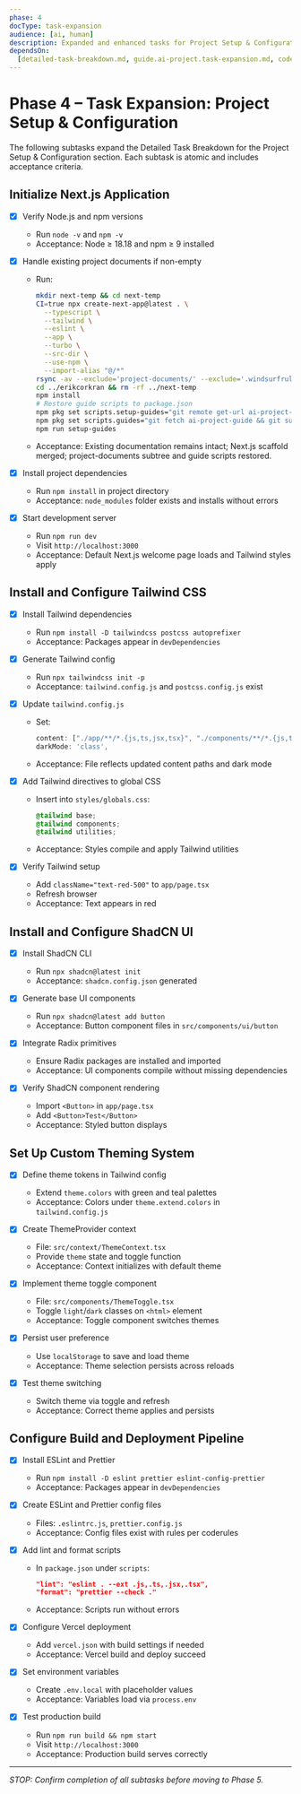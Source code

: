```yaml
---
phase: 4
docType: task-expansion
audience: [ai, human]
description: Expanded and enhanced tasks for Project Setup & Configuration section (Phase 4)
dependsOn:
  [detailed-task-breakdown.md, guide.ai-project.task-expansion.md, coderules.md]
---
```


# Phase 4 – Task Expansion: Project Setup & Configuration

The following subtasks expand the Detailed Task Breakdown for the Project Setup & Configuration section. Each subtask is atomic and includes acceptance criteria.

## Initialize Next.js Application

- [x] Verify Node.js and npm versions

  - Run `node -v` and `npm -v`
  - Acceptance: Node ≥ 18.18 and npm ≥ 9 installed

- [x] Handle existing project documents if non-empty

  - Run:
    ```bash
    mkdir next-temp && cd next-temp
    CI=true npx create-next-app@latest . \
      --typescript \
      --tailwind \
      --eslint \
      --app \
      --turbo \
      --src-dir \
      --use-npm \
      --import-alias "@/*"
    rsync -av --exclude='project-documents/' --exclude='.windsurfrules' ./ ../erikcorkran/
    cd ../erikcorkran && rm -rf ../next-temp
    npm install
    # Restore guide scripts to package.json
    npm pkg set scripts.setup-guides="git remote get-url ai-project-guide > /dev/null 2>&1 || git remote add ai-project-guide git@github.com:ecorkran/ai-project-guide.git && git fetch ai-project-guide && git subtree add --prefix project-documents ai-project-guide main --squash || echo 'Subtree already exists—run npm run guides to update.'"
    npm pkg set scripts.guides="git fetch ai-project-guide && git subtree pull --prefix project-documents ai-project-guide main --squash"
    npm run setup-guides
    ```
  - Acceptance: Existing documentation remains intact; Next.js scaffold merged; project-documents subtree and guide scripts restored.

- [x] Install project dependencies

  - Run `npm install` in project directory
  - Acceptance: `node_modules` folder exists and installs without errors

- [x] Start development server
  - Run `npm run dev`
  - Visit `http://localhost:3000`
  - Acceptance: Default Next.js welcome page loads and Tailwind styles apply

## Install and Configure Tailwind CSS

- [x] Install Tailwind dependencies

  - Run `npm install -D tailwindcss postcss autoprefixer`
  - Acceptance: Packages appear in `devDependencies`

- [x] Generate Tailwind config

  - Run `npx tailwindcss init -p`
  - Acceptance: `tailwind.config.js` and `postcss.config.js` exist

- [x] Update `tailwind.config.js`

  - Set:
    ```js
    content: ["./app/**/*.{js,ts,jsx,tsx}", "./components/**/*.{js,ts,jsx,tsx}"],
    darkMode: 'class',
    ```
  - Acceptance: File reflects updated content paths and dark mode

- [x] Add Tailwind directives to global CSS

  - Insert into `styles/globals.css`:
    ```css
    @tailwind base;
    @tailwind components;
    @tailwind utilities;
    ```
  - Acceptance: Styles compile and apply Tailwind utilities

- [x] Verify Tailwind setup
  - Add `className="text-red-500"` to `app/page.tsx`
  - Refresh browser
  - Acceptance: Text appears in red

## Install and Configure ShadCN UI

- [x] Install ShadCN CLI

  - Run `npx shadcn@latest init`
  - Acceptance: `shadcn.config.json` generated

- [x] Generate base UI components

  - Run `npx shadcn@latest add button`
  - Acceptance: Button component files in `src/components/ui/button`

- [x] Integrate Radix primitives

  - Ensure Radix packages are installed and imported
  - Acceptance: UI components compile without missing dependencies

- [x] Verify ShadCN component rendering
  - Import `<Button>` in `app/page.tsx`
  - Add `<Button>Test</Button>`
  - Acceptance: Styled button displays

## Set Up Custom Theming System

- [x] Define theme tokens in Tailwind config

  - Extend `theme.colors` with green and teal palettes
  - Acceptance: Colors under `theme.extend.colors` in `tailwind.config.js`

- [x] Create ThemeProvider context

  - File: `src/context/ThemeContext.tsx`
  - Provide `theme` state and toggle function
  - Acceptance: Context initializes with default theme

- [x] Implement theme toggle component

  - File: `src/components/ThemeToggle.tsx`
  - Toggle `light`/`dark` classes on `<html>` element
  - Acceptance: Toggle component switches themes

- [x] Persist user preference

  - Use `localStorage` to save and load theme
  - Acceptance: Theme selection persists across reloads

- [x] Test theme switching
  - Switch theme via toggle and refresh
  - Acceptance: Correct theme applies and persists

## Configure Build and Deployment Pipeline

- [x] Install ESLint and Prettier

  - Run `npm install -D eslint prettier eslint-config-prettier`
  - Acceptance: Packages appear in `devDependencies`

- [x] Create ESLint and Prettier config files

  - Files: `.eslintrc.js`, `prettier.config.js`
  - Acceptance: Config files exist with rules per coderules

- [x] Add lint and format scripts

  - In `package.json` under `scripts`:
    ```json
    "lint": "eslint . --ext .js,.ts,.jsx,.tsx",
    "format": "prettier --check ."
    ```
  - Acceptance: Scripts run without errors

- [x] Configure Vercel deployment

  - Add `vercel.json` with build settings if needed
  - Acceptance: Vercel build and deploy succeed

- [x] Set environment variables

  - Create `.env.local` with placeholder values
  - Acceptance: Variables load via `process.env`

- [x] Test production build
  - Run `npm run build && npm start`
  - Visit `http://localhost:3000`
  - Acceptance: Production build serves correctly

---

_STOP: Confirm completion of all subtasks before moving to Phase 5._
